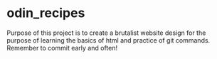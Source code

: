 # odin_recipes
Purpose of this project is to create a brutalist website design for the purpose of learning the basics of html and practice of git commands.
Remember to commit early and often!